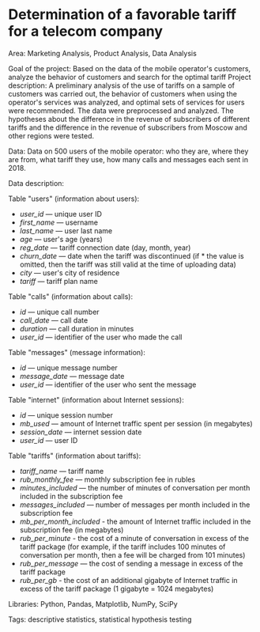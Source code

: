 # Determination of a favorable tariff for a telecom company

Area: Marketing Analysis, Product Analysis, Data Analysis

Goal of the project: Based on the data of the mobile operator's customers, analyze the behavior of customers and search for the optimal tariff
Project description: A preliminary analysis of the use of tariffs on a sample of customers was carried out, the behavior of customers when using the operator's services was analyzed, and optimal sets of services for users were recommended. The data were preprocessed and analyzed. The hypotheses about the difference in the revenue of subscribers of different tariffs and the difference in the revenue of subscribers from Moscow and other regions were tested.

Data: Data on 500 users of the mobile operator: who they are, where they are from, what tariff they use, how many calls and messages each sent in 2018.

Data description:

Table "users" (information about users):
* *user_id* — unique user ID
* *first_name* — username
* *last_name* — user last name
* *age* — user's age (years)
* *reg_date* — tariff connection date (day, month, year)
* *churn_date* — date when the tariff was discontinued (if * the value is omitted, then the tariff was still valid at the time of uploading data)
* *city* — user's city of residence
* *tariff* — tariff plan name

Table "calls" (information about calls):
* *id* — unique call number
* *call_date* — call date
* *duration* — call duration in minutes
* *user_id* — identifier of the user who made the call

Table "messages" (message information):
* *id* — unique message number
* *message_date* — message date
* *user_id* — identifier of the user who sent the message

Table "internet" (information about Internet sessions):
* *id* — unique session number
* *mb_used* — amount of Internet traffic spent per session (in megabytes)
* *session_date* — internet session date
* *user_id* — user ID

Table "tariffs" (information about tariffs):
* *tariff_name* — tariff name
* *rub_monthly_fee* — monthly subscription fee in rubles
* *minutes_included* — the number of minutes of conversation per month included in the subscription fee
* *messages_included* — number of messages per month included in the subscription fee
* *mb_per_month_included* - the amount of Internet traffic included in the subscription fee (in megabytes)
* *rub_per_minute* - the cost of a minute of conversation in excess of the tariff package (for example, if the tariff includes 100 minutes of conversation per month, then a fee will be charged from 101 minutes)
* *rub_per_message* — the cost of sending a message in excess of the tariff package
* *rub_per_gb* - the cost of an additional gigabyte of Internet traffic in excess of the tariff package (1 gigabyte = 1024 megabytes)

Libraries: Python, Pandas, Matplotlib, NumPy, SciPy

Tags: descriptive statistics, statistical hypothesis testing
